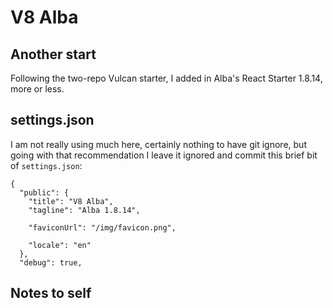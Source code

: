 # V8 Alba
## Another start

Following the two-repo Vulcan starter, I added in Alba's React Starter 1.8.14, more or less.

## settings.json

I am not really using much here, certainly nothing to have git ignore, but going with that recommendation I leave it ignored and commit this brief bit of `settings.json`:

```
{
  "public": {
    "title": "V8 Alba",
    "tagline": "Alba 1.8.14",

    "faviconUrl": "/img/favicon.png",

    "locale": "en"
  },
  "debug": true,
```

## Notes to self
